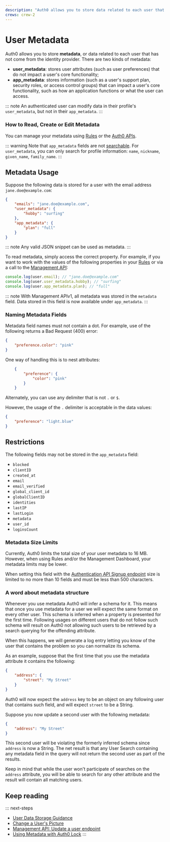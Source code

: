 ```yaml
---
description: "Auth0 allows you to store data related to each user that has not come from the identity provider as either of two kinds of metadata: user_metadata and app_metadata."
crews: crew-2
---
```

# User Metadata

Auth0 allows you to store **metadata**, or data related to each user that has not come from the identity provider. There are two kinds of metadata:

* **user_metadata**: stores user attributes (such as user preferences) that do not impact a user's core functionality;
* **app_metadata**: stores information (such as a user's support plan, security roles, or access control groups) that can impact a user's core functionality, such as how an application functions or what the user can access.

::: note
An authenticated user can modify data in their profile's `user_metadata`, but not in their `app_metadata`.
:::

### How to Read, Create or Edit Metadata

You can manage your metadata using [Rules](/rules/metadata-in-rules) or the [Auth0 APIs](/metadata/management-api).

::: warning
Note that `app_metadata` fields are not [searchable](/api/management/v2/user-search). For `user_metadata`, you can only search for profile information: `name`, `nickname`, `given_name`, `family_name`.
:::

## Metadata Usage

Suppose the following data is stored for a user with the email address `jane.doe@example.com`:

```json
{
    "emails": "jane.doe@example.com",
    "user_metadata": {
        "hobby": "surfing"
    },
    "app_metadata": {
        "plan": "full"
    }
}
```

::: note
Any valid JSON snippet can be used as metadata.
:::

To read metadata, simply access the correct property. For example, if you want to work with the values of the following properties in your [Rules](/rules) or via a call to the [Management API](/api/management/v2):

```js
console.log(user.email); // "jane.doe@example.com"
console.log(user.user_metadata.hobby); // "surfing"
console.log(user.app_metadata.plan); // "full"
```

::: note
With Management APIv1, all metadata was stored in the `metadata` field. Data stored in this field is now available under `app_metadata`.
:::

### Naming Metadata Fields

Metadata field names must not contain a dot. For example, use of the following returns a Bad Request (400) error:

```json
{
    "preference.color": "pink"
}
```

One way of handling this is to nest attributes:

```json
    {
        "preference": {
            "color": "pink"
        }
    }
```

Alternately, you can use any delimiter that is not  `.` or `$`.

However, the usage of the `.` delimiter is acceptable in the data values:

```json
{
    "preference": "light.blue"
}
```

## Restrictions

The following fields may not be stored in the `app_metadata` field:

* `blocked`
* `clientID`
* `created_at`
* `email`
* `email_verified`
* `global_client_id`
* `globalClientID`
* `identities`
* `lastIP`
* `lastLogin`
* `metadata`
* `user_id`
* `loginsCount`

### Metadata Size Limits

Currently, Auth0 limits the total size of your user metadata to 16 MB. However, when using Rules and/or the Management Dashboard, your metadata limits may be lower.

When setting this field with the [Authentication API Signup endpoint](/api/authentication?javascript#signup) size is limited to no more than 10 fields and must be less than 500 characters.

### A word about metadata structure

Whenever you use metadata Auth0 will infer a schema for it. This means that once you use metadata for a user we will expect the same format on every other user. This schema is inferred when a property is presented for the first time. Following usages on different users that do not follow such schema will result on Auth0 not allowing such users to be retrieved by a search querying for the offending attribute.

When this happens, we will generate a log entry letting you know of the user that contains the problem so you can normalize its schema.

As an example, suppose that the first time that you use the metadata attribute it contains the following:

```json
{
    "address": {
        "street": "My Street"
    }
}
```

Auth0 will now expect the `address` key to be an object on any following user that contains such field, and will expect `street` to be a String.

Suppose you now update a second user with the following metadata:

```json
{
    "address": "My Street"
}
```

This second user will be violating the formerly inferred schema since `address` is now a String. The net result is that any User Search containing any metadata field in the query will not return the second user as part of the results.

Keep in mind that while the user won't participate of searches on the `address` attribute, you will be able to search for any other attribute and the result will contain all matching users.

## Keep reading

::: next-steps
* [User Data Storage Guidance](/user-profile/user-data-storage)
* [Change a User's Picture](/user-profile/user-picture#change-a-user-s-picture)
* [Management API: Update a user endpoint](/api/management/v2#!/Users/patch_users_by_id)
* [Using Metadata with Auth0 Lock](/metadata/lock)
:::
